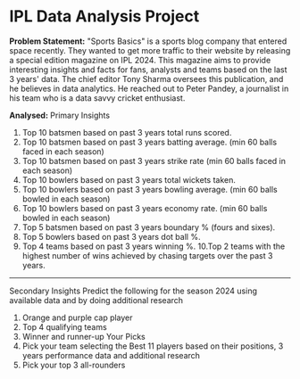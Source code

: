 # IPL Data Analysis Project
**Problem Statement:**
"Sports Basics" is a sports blog company that entered space recently. They
wanted to get more traffic to their website by releasing a special edition magazine
on IPL 2024. This magazine aims to provide interesting insights and facts for
fans, analysts and teams based on the last 3 years' data.
The chief editor Tony Sharma oversees this publication, and he believes in data
analytics. He reached out to Peter Pandey, a journalist in his team who is a data
savvy cricket enthusiast.

**Analysed:**
Primary Insights
1. Top 10 batsmen based on past 3 years total runs scored.
2. Top 10 batsmen based on past 3 years batting average. (min 60 balls faced in
each season)
3. Top 10 batsmen based on past 3 years strike rate (min 60 balls faced in each
season)
4. Top 10 bowlers based on past 3 years total wickets taken.
5. Top 10 bowlers based on past 3 years bowling average. (min 60 balls bowled in
each season)
6. Top 10 bowlers based on past 3 years economy rate. (min 60 balls bowled in
each season)
7. Top 5 batsmen based on past 3 years boundary % (fours and sixes).
8. Top 5 bowlers based on past 3 years dot ball %.
9. Top 4 teams based on past 3 years winning %.
10.Top 2 teams with the highest number of wins achieved by chasing targets over
the past 3 years.
-----------------------------------------------------------------------------------------
Secondary Insights 
Predict the following for the season 2024 using available data and by doing additional
research
1. Orange and purple cap player
2. Top 4 qualifying teams
3. Winner and runner-up
Your Picks
4. Pick your team selecting the Best 11 players based on their positions, 3 years
performance data and additional research
5. Pick your top 3 all-rounders
